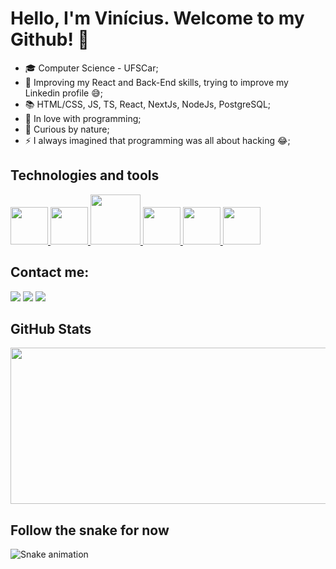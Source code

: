# Hello, I'm Vinícius. Welcome to my Github! 👋 

- 🎓 Computer Science - UFSCar;
- 🔦 Improving my React and Back-End skills, trying to improve my Linkedin profile 😅;
- 📚 HTML/CSS, JS, TS, React, NextJs, NodeJs, PostgreSQL;
- 🤩 In love with programming;
- 🤔 Curious by nature;
- ⚡ I always imagined that programming was all about hacking 😂;

## Technologies and tools
<div >
  <a href="https://www.typescriptlang.org" target="_blank">
  <img src="https://cdn.jsdelivr.net/gh/devicons/devicon/icons/typescript/typescript-original.svg" width= "60px"/> 
 </a>
  <a href="https://reactjs.org/" target="_blank">
<img src="https://cdn.jsdelivr.net/gh/devicons/devicon/icons/react/react-original.svg" width= "60px"/>
 </a>
   <a href="https://nextjs.org/" target="_blank">
 <img src="https://user-images.githubusercontent.com/92659173/152659834-c6632a25-7b47-4b86-9d0d-e1cda06a1696.png" width="80px"/>
 </a>
    <a href="https://www.nodejs.org" target="_blank">
<img src="https://cdn.jsdelivr.net/gh/devicons/devicon/icons/nodejs/nodejs-original.svg"  width= "60px" />
 </a>
    <a href="https://www.postgresql.org" target="_blank">
<img src="https://cdn.jsdelivr.net/gh/devicons/devicon/icons/postgresql/postgresql-plain.svg"  width= "60px" />
 </a>
   <a href="https://git-scm.com/" target="_blank">
<img src="https://cdn.jsdelivr.net/gh/devicons/devicon/icons/git/git-original.svg"  width= "60px" />
 </a>
 
 
</div>

## Contact me:

<!-- <div>
<a href="https://www.youtube.com/seu-canal-youtube-aqui" target="_blank"><img src="https://img.shields.io/badge/YouTube-FF0000?style=for-the-badge&logo=youtube&logoColor=white" target="_blank"></a> -->
<a href="https://instagram.com/vocedeveloper" target="_blank"><img src="https://img.shields.io/badge/-Instagram-%23E4405F?style=for-the-badge&logo=instagram&logoColor=white"></a>
<a href = "mailto:viniciusromualdobusiness@gmail.com"><img src="https://img.shields.io/badge/Gmail-D14836?style=for-the-badge&logo=gmail&logoColor=white" target="_blank"></a>
<a href="https://www.linkedin.com/in/vinicius-romualdo-5a9555219/" target="_blank"><img src="https://img.shields.io/badge/-LinkedIn-%230077B5?style=for-the-badge&logo=linkedin&logoColor=white" target="_blank"></a>   
 
</div>

## GitHub Stats

<img height="180em" src="https://github-readme-stats.vercel.app/api?username=vinimrs&show_icons=true&count_private=true&bg_color=00000000&text_color=777" style="width: 600px; height: 250px;"/>


<!-- <div style="text-align: left;">
<a href="https://github.com/ViniR07">

<img height="180em" src="https://github-readme-stats.vercel.app/api/top-langs/?username=ViniR07&layout=compact&langs_count=7&theme=radical"/>
<img height="180em" src="https://github-readme-stats.vercel.app/api?username=ViniR07&show_icons=true&theme=radical&include_all_commits=true&count_private=true" style="width: 800px; height: 250px;"/>
</div> -->

## Follow the snake for now 
![Snake animation](https://github.com/vinimrs/vinimrs/blob/output/github-contribution-grid-snake.svg)

